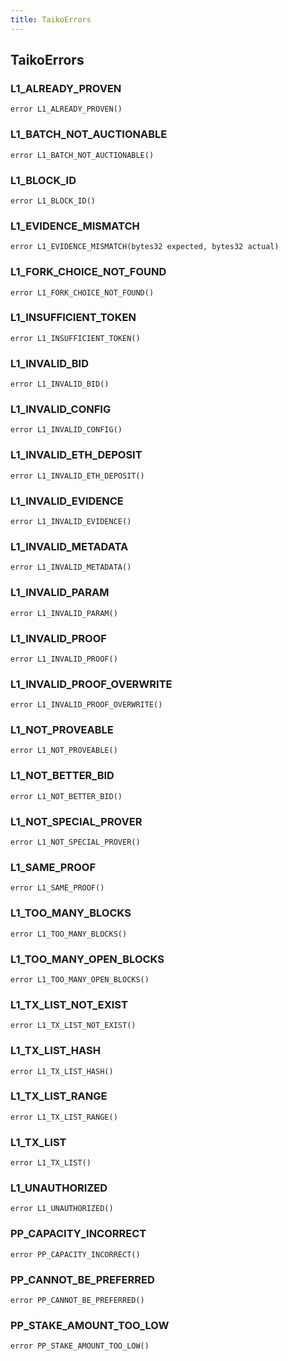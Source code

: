 ```yaml
---
title: TaikoErrors
---
```


## TaikoErrors

### L1_ALREADY_PROVEN

```solidity
error L1_ALREADY_PROVEN()
```

### L1_BATCH_NOT_AUCTIONABLE

```solidity
error L1_BATCH_NOT_AUCTIONABLE()
```

### L1_BLOCK_ID

```solidity
error L1_BLOCK_ID()
```

### L1_EVIDENCE_MISMATCH

```solidity
error L1_EVIDENCE_MISMATCH(bytes32 expected, bytes32 actual)
```

### L1_FORK_CHOICE_NOT_FOUND

```solidity
error L1_FORK_CHOICE_NOT_FOUND()
```

### L1_INSUFFICIENT_TOKEN

```solidity
error L1_INSUFFICIENT_TOKEN()
```

### L1_INVALID_BID

```solidity
error L1_INVALID_BID()
```

### L1_INVALID_CONFIG

```solidity
error L1_INVALID_CONFIG()
```

### L1_INVALID_ETH_DEPOSIT

```solidity
error L1_INVALID_ETH_DEPOSIT()
```

### L1_INVALID_EVIDENCE

```solidity
error L1_INVALID_EVIDENCE()
```

### L1_INVALID_METADATA

```solidity
error L1_INVALID_METADATA()
```

### L1_INVALID_PARAM

```solidity
error L1_INVALID_PARAM()
```

### L1_INVALID_PROOF

```solidity
error L1_INVALID_PROOF()
```

### L1_INVALID_PROOF_OVERWRITE

```solidity
error L1_INVALID_PROOF_OVERWRITE()
```

### L1_NOT_PROVEABLE

```solidity
error L1_NOT_PROVEABLE()
```

### L1_NOT_BETTER_BID

```solidity
error L1_NOT_BETTER_BID()
```

### L1_NOT_SPECIAL_PROVER

```solidity
error L1_NOT_SPECIAL_PROVER()
```

### L1_SAME_PROOF

```solidity
error L1_SAME_PROOF()
```

### L1_TOO_MANY_BLOCKS

```solidity
error L1_TOO_MANY_BLOCKS()
```

### L1_TOO_MANY_OPEN_BLOCKS

```solidity
error L1_TOO_MANY_OPEN_BLOCKS()
```

### L1_TX_LIST_NOT_EXIST

```solidity
error L1_TX_LIST_NOT_EXIST()
```

### L1_TX_LIST_HASH

```solidity
error L1_TX_LIST_HASH()
```

### L1_TX_LIST_RANGE

```solidity
error L1_TX_LIST_RANGE()
```

### L1_TX_LIST

```solidity
error L1_TX_LIST()
```

### L1_UNAUTHORIZED

```solidity
error L1_UNAUTHORIZED()
```

### PP_CAPACITY_INCORRECT

```solidity
error PP_CAPACITY_INCORRECT()
```

### PP_CANNOT_BE_PREFERRED

```solidity
error PP_CANNOT_BE_PREFERRED()
```

### PP_STAKE_AMOUNT_TOO_LOW

```solidity
error PP_STAKE_AMOUNT_TOO_LOW()
```
